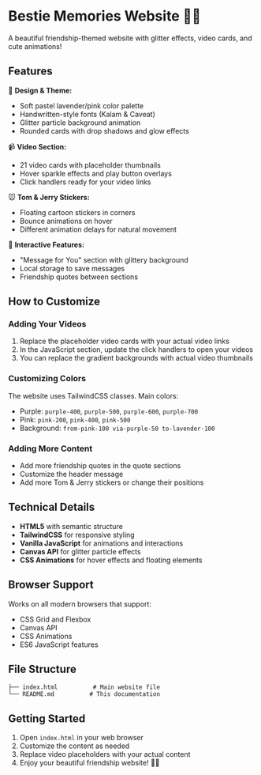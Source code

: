 # Bestie Memories Website 💜✨

A beautiful friendship-themed website with glitter effects, video cards, and cute animations!

## Features

🎨 **Design & Theme:**
- Soft pastel lavender/pink color palette
- Handwritten-style fonts (Kalam & Caveat)
- Glitter particle background animation
- Rounded cards with drop shadows and glow effects

📹 **Video Section:**
- 21 video cards with placeholder thumbnails
- Hover sparkle effects and play button overlays
- Click handlers ready for your video links

🐭 **Tom & Jerry Stickers:**
- Floating cartoon stickers in corners
- Bounce animations on hover
- Different animation delays for natural movement

💌 **Interactive Features:**
- "Message for You" section with glittery background
- Local storage to save messages
- Friendship quotes between sections

## How to Customize

### Adding Your Videos
1. Replace the placeholder video cards with your actual video links
2. In the JavaScript section, update the click handlers to open your videos
3. You can replace the gradient backgrounds with actual video thumbnails

### Customizing Colors
The website uses TailwindCSS classes. Main colors:
- Purple: `purple-400`, `purple-500`, `purple-600`, `purple-700`
- Pink: `pink-200`, `pink-400`, `pink-500`
- Background: `from-pink-100 via-purple-50 to-lavender-100`

### Adding More Content
- Add more friendship quotes in the quote sections
- Customize the header message
- Add more Tom & Jerry stickers or change their positions

## Technical Details

- **HTML5** with semantic structure
- **TailwindCSS** for responsive styling
- **Vanilla JavaScript** for animations and interactions
- **Canvas API** for glitter particle effects
- **CSS Animations** for hover effects and floating elements

## Browser Support

Works on all modern browsers that support:
- CSS Grid and Flexbox
- Canvas API
- CSS Animations
- ES6 JavaScript features

## File Structure

```
├── index.html          # Main website file
└── README.md          # This documentation
```

## Getting Started

1. Open `index.html` in your web browser
2. Customize the content as needed
3. Replace video placeholders with your actual content
4. Enjoy your beautiful friendship website! 💜✨

